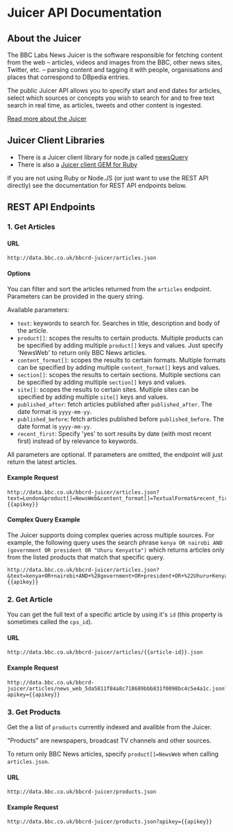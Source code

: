 #  Juicer API Documentation

## About the Juicer

The BBC Labs News Juicer is the software responsible for fetching content from the web – articles, videos and images from the BBC, other news sites, Twitter, etc. – parsing content and tagging it with people, organisations and places that correspond to DBpedia entries.

The public Juicer API allows you to specify start and end dates for articles, select which sources or concepts you wish to search for and to free text search in real time, as articles, tweets and other content is ingested.

[Read more about the Juicer](http://www.bbc.co.uk/partnersandsuppliers/connectedstudio/newslabs/projects/juicer.html)

## Juicer Client Libraries

* There is a Juicer client library for node.js called [newsQuery](https://www.npmjs.com/package/newsquery)
* There is also a [Juicer client GEM for Ruby](https://rubygems.org/gems/juicer-client)

If you are not using Ruby or Node.JS (or just want to use the REST API directly) see the documentation for REST API endpoints below.

## REST API Endpoints

### 1. Get Articles

#### URL

```
http://data.bbc.co.uk/bbcrd-juicer/articles.json
```

#### Options

You can filter and sort the articles returned from the `articles` endpoint. Parameters can be provided in the query string.

Available parameters:

* `text`: keywords to search for. Searches in title, description and body of the article.
* `product[]`: scopes the results to certain products. Multiple products can be specified by adding multiple `product[]` keys and values. Just specify 'NewsWeb' to return only BBC News articles.
* `content_format[]`: scopes the results to certain formats. Multiple formats can be specified by adding multiple `content_format[]` keys and values.
* `section[]`: scopes the results to certain sections. Multiple sections can be specified by adding multiple `section[]` keys and values.
* `site[]`: scopes the results to certain sites. Multiple sites can be specified by adding multiple `site[]` keys and values.
* `published_after`: fetch articles published after `published_after`. The date format is `yyyy-mm-yy`.
* `published_before`: fetch articles published before `published_before`. The date format is `yyyy-mm-yy`.
* `recent_first`: Specify 'yes' to sort results by date (with most recent first) instead of by relevance to keywords.

All parameters are optional. If parameters are omitted, the endpoint will just return the latest articles.

#### Example Request

```
http://data.bbc.co.uk/bbcrd-juicer/articles.json?text=London&product[]=NewsWeb&content_format[]=TextualFormat&recent_first=yes&apikey={{apikey}}
```

#### Complex Query Example

The Juicer supports doing complex queries across multiple sources. For example, the following query uses the search phrase `kenya OR nairobi AND (government OR president OR "Uhuru Kenyatta")` which returns articles only from the listed products that match that specific query.

```
http://data.bbc.co.uk/bbcrd-juicer/articles.json?&text=kenya+OR+nairobi+AND+%28government+OR+president+OR+%22Uhuru+Kenyatta%22%29&product[]=DailyNewsEgypt&product[]=KenyaBroadcastingCorporation&product[]=TechMoran&product[]=NigerDeltaStandard&product[]=NationalElectionCommissionSudan&content_format[]=TextualFormat&recent_first=yes&apikey={{apikey}}
```


### 2. Get Article

You can get the full text of a specific article by using it's `id` (this property is sometimes called the `cps_id`).

#### URL

```
http://data.bbc.co.uk/bbcrd-juicer/articles/{{article-id}}.json
```

#### Example Request

```
http://data.bbc.co.uk/bbcrd-juicer/articles/news_web_5da5811f84a8c718689bbb831f0098bc4c5e4a1c.json?apikey={{apikey}}
```


### 3. Get Products

Get the a list of `products` currently indexed and avalible from the Juicer.

"Products" are newspapers, broadcast TV channels and other sources.

To return only BBC News articles, specify `product[]=NewsWeb` when calling `articles.json`.

#### URL

```
http://data.bbc.co.uk/bbcrd-juicer/products.json
```

#### Example Request

```
http://data.bbc.co.uk/bbcrd-juicer/products.json?apikey={{apikey}}
```